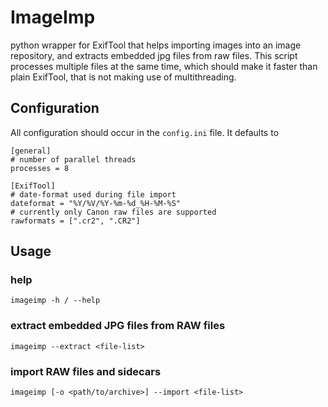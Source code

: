 # ImageImp
python wrapper for ExifTool that helps importing images into an image repository, and extracts embedded jpg files from raw files.
This script processes multiple files at the same time, which should make it faster than plain ExifTool, that is not making use of multithreading.

## Configuration
All configuration should occur in the `config.ini` file. It defaults to

    [general]
    # number of parallel threads
    processes = 8

    [ExifTool]
    # date-format used during file import
    dateformat = "%Y/%V/%Y-%m-%d_%H-%M-%S"
    # currently only Canon raw files are supported
    rawformats = [".cr2", ".CR2"]
    
## Usage
### help
    imageimp -h / --help
    
### extract embedded JPG files from RAW files
    imageimp --extract <file-list>

### import RAW files and sidecars
    imageimp [-o <path/to/archive>] --import <file-list>
